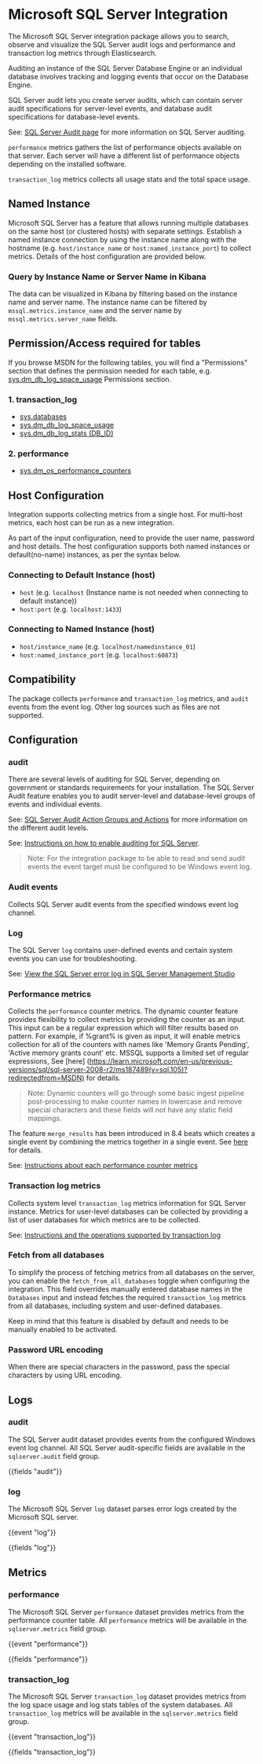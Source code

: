 # Microsoft SQL Server Integration

The Microsoft SQL Server integration package allows you to search, observe and visualize the SQL Server audit logs and performance and transaction log metrics through Elasticsearch.

Auditing an instance of the SQL Server Database Engine or an individual database involves tracking and logging events that occur on the Database Engine.

SQL Server audit lets you create server audits, which can contain server audit specifications for server-level events, and database audit specifications for database-level events.

See: [SQL Server Audit page](https://docs.microsoft.com/en-us/sql/relational-databases/security/auditing/sql-server-audit-database-engine?view=sql-server-ver15) for more information on SQL Server auditing.

`performance` metrics gathers the list of performance objects available on that server. Each server will have a different list of performance objects depending on the installed software.

`transaction_log` metrics collects all usage stats and the total space usage.

## Named Instance

Microsoft SQL Server has a feature that allows running multiple databases on the same host (or clustered hosts) with separate settings. Establish a named instance connection by using the instance name along with the hostname (e.g. `host/instance_name` or `host:named_instance_port`) to collect metrics. Details of the host configuration are provided below.

### Query by Instance Name or Server Name in Kibana

The data can be visualized in Kibana by filtering based on the instance name and server name. The instance name can be filtered by `mssql.metrics.instance_name` and the server name by `mssql.metrics.server_name` fields.

## Permission/Access required for tables

If you browse MSDN for the following tables, you will find a "Permissions" section that defines the permission needed for each table, e.g. [sys.dm_db_log_space_usage](https://learn.microsoft.com/en-us/sql/relational-databases/system-dynamic-management-views/sys-dm-db-log-space-usage-transact-sql?view=sql-server-ver15) Permissions section.

### 1. transaction_log

- [sys.databases](https://learn.microsoft.com/en-us/sql/relational-databases/system-compatibility-views/sys-sysdatabases-transact-sql?view=sql-server-ver16)
- [sys.dm_db_log_space_usage](https://learn.microsoft.com/en-us/sql/relational-databases/system-dynamic-management-views/sys-dm-db-log-space-usage-transact-sql?view=sql-server-ver16)
- [sys.dm_db_log_stats (DB_ID)](https://learn.microsoft.com/en-us/sql/relational-databases/system-dynamic-management-views/sys-dm-db-log-stats-transact-sql?view=sql-server-ver16)

### 2. performance
 
- [sys.dm_os_performance_counters](https://learn.microsoft.com/en-us/sql/relational-databases/system-dynamic-management-views/sys-dm-os-performance-counters-transact-sql?view=sql-server-ver16)

## Host Configuration

Integration supports collecting metrics from a single host. For multi-host metrics, each host can be run as a new integration.

As part of the input configuration, need to provide the user name, password and host details. The host configuration supports both named instances or default(no-name) instances, as per the syntax below.

### Connecting to Default Instance (host)

* `host`        (e.g. `localhost` (Instance name is not needed when connecting to default instance))
* `host:port`   (e.g. `localhost:1433`)

### Connecting to Named Instance (host)

* `host/instance_name`          (e.g. `localhost/namedinstance_01`)
* `host:named_instance_port`    (e.g. `localhost:60873`)

## Compatibility

The package collects `performance` and `transaction_log` metrics, and `audit` events from the event log. Other log sources such as files are not supported.

## Configuration

### audit

There are several levels of auditing for SQL Server, depending on government or standards requirements for your installation. The SQL Server Audit feature enables you to audit server-level and database-level groups of events and individual events. 

See: [SQL Server Audit Action Groups and Actions](https://docs.microsoft.com/en-us/sql/relational-databases/security/auditing/sql-server-audit-action-groups-and-actions?view=sql-server-ver15) for more information on the different audit levels.

See: [Instructions on how to enable auditing for SQL Server](https://docs.microsoft.com/en-us/sql/relational-databases/security/auditing/create-a-server-audit-and-server-audit-specification?view=sql-server-ver15).

> Note: For the integration package to be able to read and send audit events the event target must be configured to be Windows event log.

### Audit events

Collects SQL Server audit events from the specified windows event log channel.

### Log

The SQL Server `log` contains user-defined events and certain system events you can use for troubleshooting.

See: [View the SQL Server error log in SQL Server Management Studio](https://docs.microsoft.com/en-us/sql/relational-databases/performance/view-the-sql-server-error-log-sql-server-management-studio?view=sql-server-ver16)

### Performance metrics

Collects the `performance` counter metrics. The dynamic counter feature provides flexibility to collect metrics by providing the counter as an input.
This input can be a regular expression which will filter results based on pattern.
For example, if %grant% is given as input, it will enable metrics collection for all of the counters with names like 'Memory Grants Pending', 'Active memory grants count' etc.
MSSQL supports a limited set of regular expressions, See [here] (https://learn.microsoft.com/en-us/previous-versions/sql/sql-server-2008-r2/ms187489(v=sql.105)?redirectedfrom=MSDN) for details.

> Note: Dynamic counters will go through some basic ingest pipeline post-processing to make counter names in lowercase and remove special characters and these fields will not have any static field mappings.

The feature `merge_results` has been introduced in 8.4 beats which creates a single event by combining the metrics together in a single event. See [here](https://www.elastic.co/guide/en/beats/metricbeat/current/metricbeat-module-sql.html#_example_merge_multiple_queries_to_single_event) for details.

See: [Instructions about each performance counter metrics](https://docs.microsoft.com/en-us/sql/relational-databases/system-dynamic-management-views/sys-dm-os-performance-counters-transact-sql?view=sql-server-ver15)

### Transaction log metrics

Collects system level `transaction_log` metrics information for SQL Server instance.
Metrics for user-level databases can be collected by providing a list of user databases for which metrics are to be collected.

See: [Instructions and the operations supported by transaction log](https://docs.microsoft.com/en-us/sql/relational-databases/logs/the-transaction-log-sql-server?view=sql-server-ver15)

### Fetch from all databases

To simplify the process of fetching metrics from all databases on the server, you can enable the `fetch_from_all_databases` toggle when configuring the integration. This field overrides manually entered database names in the `Databases` input and instead fetches the required `transaction_log` metrics from all databases, including system and user-defined databases.

Keep in mind that this feature is disabled by default and needs to be manually enabled to be activated.

### Password URL encoding

When there are special characters in the password, pass the special characters by using URL encoding.

## Logs

### audit

The SQL Server audit dataset provides events from the configured Windows event log channel. All SQL Server audit-specific fields are available in the `sqlserver.audit` field group.

{{fields "audit"}}

### log

The Microsoft SQL Server `log` dataset parses error logs created by the Microsoft SQL server.

{{event "log"}}

{{fields "log"}}

## Metrics

### performance

The Microsoft SQL Server `performance` dataset provides metrics from the performance counter table. All `performance` metrics will be available in the `sqlserver.metrics` field group.

{{event "performance"}}

{{fields "performance"}}

### transaction_log

The Microsoft SQL Server `transaction_log` dataset provides metrics from the log space usage and log stats tables of the system databases. All `transaction_log` metrics will be available in the `sqlserver.metrics` field group.

{{event "transaction_log"}}

{{fields "transaction_log"}}
